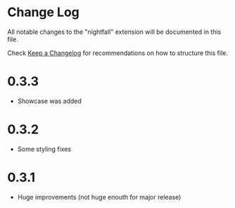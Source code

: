 # Change Log

All notable changes to the "nightfall" extension will be documented in this file.

Check [Keep a Changelog](http://keepachangelog.com/) for recommendations on how to structure this file.

# 0.3.3

- Showcase was added

# 0.3.2
- Some styling fixes

# 0.3.1
- Huge improvements (not huge enouth for major release)
